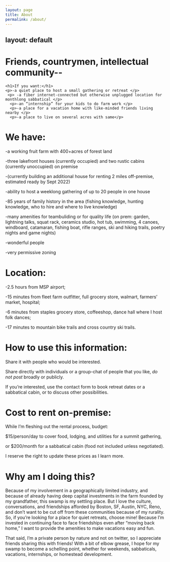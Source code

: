 ```yaml
---
layout: page
title: About
permalink: /about/
---
```

layout: default
---

<div class="home">
 
 <h1> Friends, countrymen, intellectual community--</h1>
 
    <h1>If you want:</h1>
    <p>-a quiet place to host a small gathering or retreat </p>
     <p> -a fiber internet-connected but otherwise unplugged location for monthlong sabbatical </p>
      <p>-an “internship” for your kids to do farm work </p>
      <p>-a place for a vacation home with like-minded friends living nearby </p>
      <p>-a place to live on several acres with same</p>

  <h1>We have:</h1>
  <p>-a working fruit farm with 400+acres of forest land </p>
    <p>-three lakefront houses (currently occupied) and two rustic cabins (currently unoccupied) on premise </p>
    <p>-(currently building an additional house for renting 2 miles off-premise, estimated ready by Sept 2022) </p>
    <p>-ability to host a weeklong gathering of up to 20 people in one house </p>
    <p>-85 years of family history in the area (fishing knowledge, hunting knowledge, who to hire and where to live knowledge) </p>
    <p>-many amenities for teambuliding or for quality life (on prem: garden, lightning talks, squat rack, ceramics studio, hot tub, swimming, 4 canoes, windboard, catamaran, fishing boat, rifle ranges, ski and hiking trails, poetry nights and game nights) </p>
    <p>-wonderful people </p>
    <p>-very permissive zoning</p>
 
 <h1>Location:</h1>
  <p>-2.5 hours from MSP airport; </p>
  <p>-15 minutes from fleet farm outfitter, full grocery store, walmart, farmers’ market, hospital; </p>
  <p>-6 minutes from staples grocery store, coffeeshop, dance hall where I host folk dances; </p>
  <p>-17 minutes to mountain bike trails and cross country ski trails.</p>
 
 <h1>How to use this information:</h1>
 <p>Share it with people who would be interested.</p>
 <p>Share directly with individuals or a group-chat of people that you like, <i>do not post</i> broadly or publicly.</p>
 <p>If you’re interested, use the contact form to book retreat dates or a sabbatical cabin, or to discuss other possibilities.</p>

 <script src="https://www.cognitoforms.com/f/seamless.js" data-key="FGe0tsCANkGTeRWgx_VdvA" data-form="1"></script>
  
 <h1>Cost to rent on-premise:</h1>
 <p> While I’m fleshing out the rental process, budget: </p>
   <p>$15/person/day to cover food, lodging, and utilities for a summit gathering, </p>
   <p>or $200/month for a sabbatical cabin (food not included unless negotiated). </p>
   <p>I reserve the right to update these prices as I learn more.</p>

   <h1>Why am I doing this?</h1>
<p>Because of my involvement in a geographically limited industry, and because of already having deep capital investments in the farm founded by my grandfather, this swamp is my settling place. But I love the culture, conversations, and friendships afforded by Boston, SF, Austin, NYC, Reno, and don’t want to be cut off from these communities because of my rurality. So, if you’re looking for a place for quiet retreats, choose mine! Because I’m invested in continuing face to face friendships even after “moving back home,” I want to provide the amenities to make vacations easy and fun.

That said, I’m a private person by nature and not on twitter, so I appreciate friends sharing this with friends! With a bit of elbow grease, I hope for my swamp to become a schelling point, whether for weekends, sabbaticals, vacations, internships, or homestead development.</p>
  </p>
</div>
